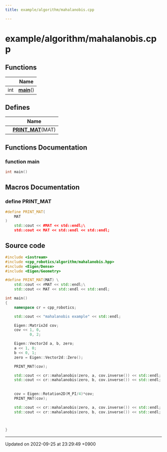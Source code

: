 ```yaml
---
title: example/algorithm/mahalanobis.cpp

---
```


# example/algorithm/mahalanobis.cpp



## Functions

|                | Name           |
| -------------- | -------------- |
| int | **[main](/cpp_robotics/doxybook/Files/mahalanobis_8cpp/#function-main)**() |

## Defines

|                | Name           |
| -------------- | -------------- |
|  | **[PRINT_MAT](/cpp_robotics/doxybook/Files/mahalanobis_8cpp/#define-print-mat)**(MAT)  |


## Functions Documentation

### function main

```cpp
int main()
```




## Macros Documentation

### define PRINT_MAT

```cpp
#define PRINT_MAT(
    MAT
)
    std::cout << #MAT << std::endl;\
    std::cout << MAT << std::endl << std::endl;
```


## Source code

```cpp
#include <iostream>
#include <cpp_robotics/algorithm/mahalanobis.hpp>
#include <Eigen/Dense>
#include <Eigen/Geometry>

#define PRINT_MAT(MAT) \
    std::cout << #MAT << std::endl;\
    std::cout << MAT << std::endl << std::endl;

int main()
{
    namespace cr = cpp_robotics;

    std::cout << "mahalanobis example" << std::endl;

    Eigen::Matrix2d cov;
    cov << 1, 0,
           0, 2;

    Eigen::Vector2d a, b, zero;
    a << 1, 0;
    b << 0, 1;
    zero = Eigen::Vector2d::Zero();

    PRINT_MAT(cov);

    std::cout << cr::mahalanobis(zero, a, cov.inverse()) << std::endl;
    std::cout << cr::mahalanobis(zero, b, cov.inverse()) << std::endl;
    
    
    cov = Eigen::Rotation2D(M_PI/4)*cov;
    PRINT_MAT(cov);

    std::cout << cr::mahalanobis(zero, a, cov.inverse()) << std::endl;
    std::cout << cr::mahalanobis(zero, b, cov.inverse()) << std::endl;

    

}
```


-------------------------------

Updated on 2022-09-25 at 23:29:49 +0900
